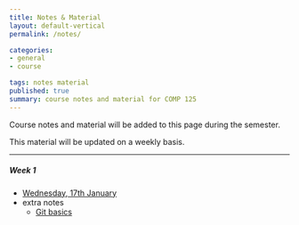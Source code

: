 ```yaml
---
title: Notes & Material
layout: default-vertical
permalink: /notes/

categories:
- general
- course

tags: notes material
published: true
summary: course notes and material for COMP 125
---
```


Course notes and material will be added to this page during the semester.

This material will be updated on a weekly basis.

***

##### Week 1

  * [Wednesday, 17th January](/assets/docs/2018/comp125-week1-wed.pdf)
  * extra notes
    * [Git basics](/assets/docs/extras/git-basics.pdf)
